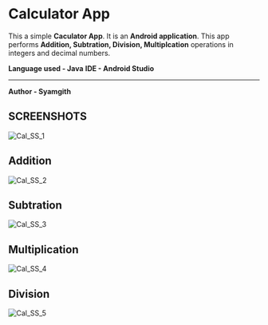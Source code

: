 # Calculator App

This a simple **Caculator App**. It is an **Android application**. This app performs **Addition, Subtration, Division, Multiplcation** operations in integers and decimal numbers.

**Language used - Java**
**IDE - Android Studio**
****
**Author - Syamgith**


## SCREENSHOTS
![Cal_SS_1](Screenshots/Cal_SS_1.jpg)



## Addition

![Cal_SS_2](Screenshots/Cal_SS_2.jpg)




## Subtration
![Cal_SS_3](Screenshots/Cal_SS_3.jpg)



## **Multiplication**
![Cal_SS_4](Screenshots/Cal_SS_4.jpg)

## **Division**
![Cal_SS_5](Screenshots/Cal_SS_5.jpg)

